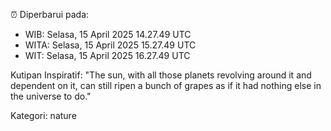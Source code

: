⏰ Diperbarui pada:
- WIB: Selasa, 15 April 2025 14.27.49 UTC
- WITA: Selasa, 15 April 2025 15.27.49 UTC
- WIT: Selasa, 15 April 2025 16.27.49 UTC

Kutipan Inspiratif:
"The sun, with all those planets revolving around it and dependent on it, can still ripen a bunch of grapes as if it had nothing else in the universe to do."


Kategori: nature

